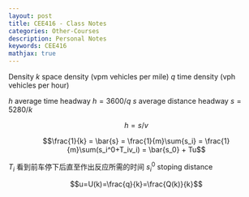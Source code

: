 ```yaml
---
layout: post
title: CEE416 - Class Notes
categories: Other-Courses
description: Personal Notes
keywords: CEE416
mathjax: true
---
```


Density
$k$ space density (vpm vehicles per mile)
$q$ time density (vph vehicles per hour)

$h$ average time headway $h=3600/q$
$s$ average distance headway $s=5280/k$

$$h=s/v$$


$$\frac{1}{k} = \bar{s} = \frac{1}{m}\sum{s_i} = \frac{1}{m}\sum(s_i^0+T_iv_i) = \bar{s_0} + Tu$$

$T_i$ 看到前车停下后直至作出反应所需的时间
$s_i^0$ stoping distance

$$u=U(k)=\frac{q}{k}=\frac{Q(k)}{k}$$